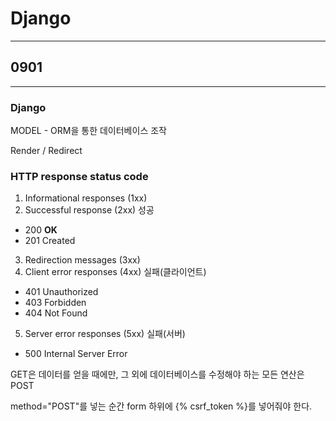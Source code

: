 # Django
---
## 0901
---
### Django

MODEL - ORM을 통한 데이터베이스 조작

Render / Redirect

### HTTP response status code
1. Informational responses  (1xx)
2. Successful response      (2xx)     성공
  - 200 **OK**
  - 201 Created
3. Redirection messages     (3xx)
4. Client error responses   (4xx)     실패(클라이언트)
  - 401 Unauthorized
  - 403 Forbidden
  - 404 Not Found
5. Server error responses   (5xx)     실패(서버)
  - 500 Internal Server Error

GET은 데이터를 얻을 때에만, 그 외에 데이터베이스를 수정해야 하는 모든 연산은 POST

method="POST"를 넣는 순간 form 하위에 {% csrf_token %}를 넣어줘야 한다.
